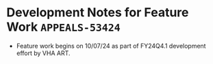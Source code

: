 # Development Notes for Feature Work `APPEALS-53424`

- Feature work begins on 10/07/24 as part of FY24Q4.1 development effort by VHA ART.
